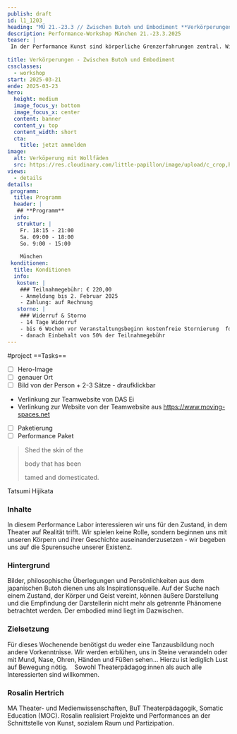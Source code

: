 ```yaml
---
publish: draft
id: l1_1203
heading: "MÜ 21.-23.3 // Zwischen Butoh und Embodiment **Verkörperungen**"
description: Performance-Workshop München 21.-23.3.2025
teaser: |
 In der Performance Kunst sind körperliche Grenzerfahrungen zentral. Wir begeben uns auf die Spurensuche unserer Existenz. Bilder, philosophische Überlegungen und Persönlichkeiten aus dem japanischen Butoh dienen uns als Inspirationsquelle.
 
title: Verkörperungen - Zwischen Butoh und Embodiment 
cssclasses:
  - workshop
start: 2025-03-21
ende: 2025-03-23
hero:
  height: medium
  image_focus_y: bottom
  image_focus_x: center
  content: banner
  content_y: top
  content_width: short
  cta:
    title: jetzt anmelden
image:
  alt: Verköperung mit Wollfäden
  src: https://res.cloudinary.com/little-papillon/image/upload/c_crop,h_1750,w_2450,x_100,y_200/c_scale,h_1400,w_1400/v1676100655/dasei/412_dasei2022_I8A6597_b0seuo.jpg   
views:
  - details
details:
 programm:
  title: Programm
  header: |
   ## **Programm**
  info:
   struktur: |
    Fr. 18:15 - 21:00
    Sa. 09:00 - 18:00
    So. 9:00 - 15:00
    
    München
 konditionen:
  title: Konditionen
  info:
   kosten: |
    ### Teilnahmegebühr: € 220,00
    - Anmeldung bis 2. Februar 2025
    - Zahlung: auf Rechnung
   storno: |
    ### Widerruf & Storno
    - 14 Tage Widerruf
    - bis 6 Wochen vor Veranstaltungsbeginn kostenfreie Stornierung  formlos schriftlich
    - danach Einbehalt von 50% der Teilnahmegebühr
---
```


#project
==Tasks==
- [ ] Hero-Image
- [ ] genauer Ort
- [ ] Bild von der Person + 2-3 Sätze - draufklickbar
 - Verlinkung zur Teamwebsite von DAS Ei 
 - Verlinkung zur Website von der Teamwebsite aus https://www.moving-spaces.net
- [ ] Paketierung
- [ ] Performance Paket

<!-- PUBLISH-FROM-HERE -->

> Shed the skin of the
> 
> body that has been
> 
> tamed and domesticated.

Tatsumi Hijikata 


### Inhalte
In diesem Performance Labor interessieren wir uns für den Zustand, in dem Theater auf Realität trifft. Wir spielen keine Rolle, sondern beginnen uns mit unseren Körpern und ihrer Geschichte auseinanderzusetzen - wir begeben uns auf die Spurensuche unserer Existenz.  

### Hintergrund
Bilder, philosophische Überlegungen und Persönlichkeiten aus dem japanischen Butoh dienen uns als Inspirationsquelle. Auf der Suche nach einem Zustand, der Körper und Geist vereint, können äußere Darstellung und die Empfindung der Darstellerin nicht mehr als getrennte Phänomene betrachtet werden. Der embodied mind liegt im Dazwischen.   

### Zielsetzung 
Für dieses Wochenende benötigst du weder eine Tanzausbildung noch andere Vorkenntnisse. Wir werden erblühen, uns in Steine verwandeln oder mit Mund, Nase, Ohren, Händen und Füßen sehen... Hierzu ist lediglich Lust auf Bewegung nötig.   
Sowohl Theaterpädagog:innen als auch alle Interessierten sind willkommen.

### Rosalin Hertrich
MA Theater- und Medienwissenschaften, BuT Theaterpädagogik, Somatic Education (MOC). Rosalin realisiert Projekte und Performances an der Schnittstelle von Kunst, sozialem Raum und Partizipation. 
